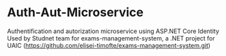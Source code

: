 # Auth-Aut-Microservice
Authentification and autorization microservice using ASP.NET Core Identity
Used by Studnet team for exams-management-system, a .NET project for UAIC (https://github.com/elisei-timofte/exams-management-system.git)
